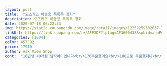 ```yaml
---
layout: post 
title:  "오즈키즈 아동용 톡톡톡 장화" 
description: 오즈키즈 아동용 톡톡톡 장화 ..
date: 2020-07-18 06:22:53 
img: https://static.coupangcdn.com/image/retail/images/12252259332057-7b7efa06-0818-47f0-983c-cc59c0ad544b.jpg 
linkUrl: https://link.coupang.com/re/AFFSDP?lptag=AF3600438&subid=ahnPublicAsk&pageKey=241085007&itemId=766746779&vendorItemId=4934878965&traceid=V0-113-6ad12b73cf812ca4 
categories: [1004] 
color: A57F92 
price: 17910 
author: Ask View Shop 
cont:  "16년생 40개월 남자아이입니다<br/>170주문했어요<br/>180으로 주문했더니<br/>180은 너무헐떡 거려서요<br/>ㅁㅁㅅ 고무장갑 그 색감인데 좀 더 밝고 광택 있어요<br/>걷다 벗겨지진 않을 거 같은데.<br/>.<br/><br/>길이는 종아리 중간 정도 오니 적당해보여요.<br/><br/>꽤 부드럽고 매끌매끌해서 피부에 자극이 덜할 것 같아 보이네요.<br/><br/>많은 분들이 그렇다는 걸 보면 생산공정 마지막 검수과정에서 제대로 잘 안 걸러졌나봐요<br/>말랑하긴 해요.<br/> 굽은 없고 종아리부분 테두리 바이어스가<br/>말랑해서 편하고 색깔도 마음에 든대요<br/>물렁하고 얇지만 발과 발목 부분은 그래도 잘 잡아주었으면 좋겠네요.<br/><br/>비 오는 날 나가서 신어봐야 제대로 알겠지만.<br/>.<br/><br/>사이즈는 확실히 작게 나온 편이긴 하네요.<br/><br/>사진참고하세요<br/>신발이니깐 신는데는 문제 없으니깐 참을게요.<br/><br/>아, 다른 상품평들에서처럼 저도 상표부분이나 장화 표면에<br/>아이 발이 발볼은 보통에 길이는 16.<br/>6cm 인데<br/>안 지워지는 거뭇거뭇한 본드 얼룩? 같은 게 묻어서 왔어요.<br/><br/>양말신고 살짝커요<br/>연한 핑크가 없어서 아쉽지만<br/>올해 한 철 신기에 맞는 사이즈로 해야 안전할 것 같아서 큰 걸로 안 사길 잘한 것 같아요.<br/><br/>이 장화라인이 발목부분이 통자라서 걸을 때 조금 헐거울 거 같은데<br/>이쁘네요^^<br/>일반 아동의류 브랜드 신발은 160도 이제 너무 딱 맞아서 165170정도 신는다고 봐야할 거에요.<br/><br/>잘 맞는 신발의 여유 딱 그 정도 있네요.<br/> 6mm 남짓(깔창)<br/>장화 소재가 부드럽고 가볍다는 평가가 많아서 구입했습니다.<br/><br/>제작 시에 좀 더 신경 써주시면 구매자도 판매자도 여러모로 편할 듯요.<br/><br/>종아리는 또 그렇게 통이 크지 않아서<br/>참고로 아디다스 150이 여유없이 딱 맞아 곧 160으로 갈아탈 예정이에요.<br/><br/>처음 장화를 신어 본 딸래미는 신고서 좋아서 몇 번을 다시 꺼내 신어보고 노네요<br/>칼발이고 발볼 없어요.<br/><br/>큰 흠은 아니고 어차피 비오는 날 신을 장화라서 그냥 신길 거지만<br/>택배를 받고 뜯어봤는게 상자가 다 찌그러져 있고 찢어진부분도 있어서 실망했네요ㅜㅜ<br/>평소 150160  사이즈 신어요<br/>핑크가 일반적인 핫핑크는 아니고 사진 상에서 보듯이 쨍해요<br/>한철신킨다.<br/>생각하고  주문했어요.<br/><br/>" 
---
```

